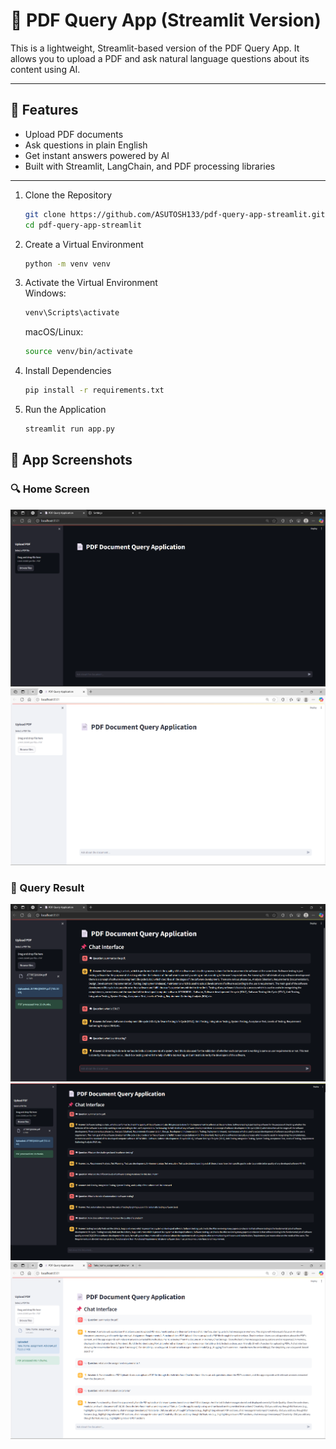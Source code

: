 # 📄 PDF Query App (Streamlit Version)

This is a lightweight, Streamlit-based version of the PDF Query App. It allows you to upload a PDF and ask natural language questions about its content using AI.

---

## 🚀 Features

- Upload PDF documents
- Ask questions in plain English
- Get instant answers powered by AI
- Built with Streamlit, LangChain, and PDF processing libraries

---
1. Clone the Repository  
    ```bash
    git clone https://github.com/ASUTOSH133/pdf-query-app-streamlit.git 
    cd pdf-query-app-streamlit
    ```

2. Create a Virtual Environment  
    ```bash
    python -m venv venv
    ```

3. Activate the Virtual Environment  
    Windows:
    ```bash
    venv\Scripts\activate
    ```
    macOS/Linux:
    ```bash
    source venv/bin/activate
    ```

4. Install Dependencies  
    ```bash
    pip install -r requirements.txt
    ```

5. Run the Application  
    ```bash
    streamlit run app.py
    ```

## 📸 App Screenshots

### 🔍 Home Screen
![Home Screen Black](screenshots/app-result1.1.png)
![Home Screen White](screenshots/app-result2.1.png)

### 💬 Query Result
![Query Result Black](screenshots/app-result1.2.png)
![Query Result Black](screenshots/app-result1.3.png)
![Query Result White](screenshots/app-result2.2.png)


